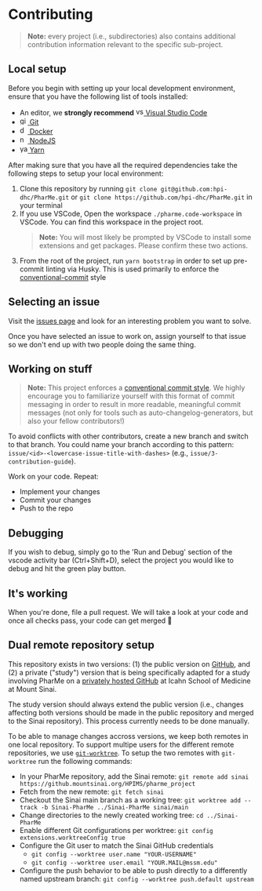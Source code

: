 # Contributing

> **Note:** every project (i.e., subdirectories) also contains additional
> contribution information relevant to the specific sub-project.

## Local setup

Before you begin with setting up your local development environment, ensure that
you have the following list of tools installed:

- An editor, we **strongly recommend** [<img
  alt="vscode-icon"
  src="https://user-images.githubusercontent.com/82543715/142914400-49d5815b-71a7-4198-9501-157fc3aa40a2.png"
  width="16" height="16"> Visual Studio Code](https://code.visualstudio.com)
- [<img
  alt="git-icon"
  src="https://user-images.githubusercontent.com/82543715/142914382-5be71efd-9e34-46c2-aad6-04255c430594.png"
  width="16" height="16"> Git](https://git-scm.com/downloads)
- [<img
  alt="docker-icon"
  src="https://user-images.githubusercontent.com/58258541/143049489-668aea70-bb2c-420d-b3e8-e0edc42a4e92.png"
  width="16" height="16"> Docker](https://docs.docker.com/get-docker/)
- [<img
  alt="nodejs-icon"
  src="https://user-images.githubusercontent.com/58258541/143050266-4a2030d1-c319-447d-812b-2ad8a4020d48.png"
  width="16" height="16"> NodeJS](https://nodejs.org)
- [<img
  alt="yarn-icon"
  src="https://user-images.githubusercontent.com/58258541/143050227-b374b1f7-e28e-4b90-b7f0-b9112521d3b1.png"
  width="16" height="16"> Yarn](https://yarnpkg.com/)

After making sure that you have all the required dependencies take the following
steps to setup your local environment:

1. Clone this repository by running `git clone
   git@github.com:hpi-dhc/PharMe.git` or `git clone
   https://github.com/hpi-dhc/PharMe.git` in your terminal
2. If you use VSCode, Open the workspace `./pharme.code-workspace` in VSCode.
You can find this workspace in the project root.
    > **Note:** You will most likely be prompted by VSCode to install some
    > extensions and get packages. Please confirm these two actions.
3. From the root of the project, run `yarn bootstrap` in order to set up
pre-commit linting via Husky. This is used primarily to enforce the
[conventional-commit](https://www.conventionalcommits.org/en/v1.0.0/) style

## Selecting an issue

Visit the [issues page](https://github.com/hpi-dhc/PharMe/issues) and look for
an interesting problem you want to solve.

Once you have selected an issue to work on, assign yourself to that issue so we
don't end up with two people doing the same thing.

## Working on stuff

> **Note:** This project enforces a [conventional commit
> style](https://www.conventionalcommits.org/en/v1.0.0/). We highly encourage
> you to familiarize yourself with this format of commit messaging in order to
> result in more readable, meaningful commit messages (not only for tools such
> as auto-changelog-generators, but also your fellow contributors!)

To avoid conflicts with other contributors, create a new branch and switch to
that branch. You could name your branch according to this pattern:
`issue/<id>-<lowercase-issue-title-with-dashes>` (e.g.,
`issue/3-contribution-guide`).

Work on your code. Repeat:

- Implement your changes
- Commit your changes
- Push to the repo

## Debugging

If you wish to debug, simply go to the 'Run and Debug' section of the vscode
activity bar (Ctrl+Shift+D), select the project you would like to debug and hit
the green play button.

## It's working

When you're done, file a pull request. We will take a look at your code and once
all checks pass, your code can get merged 🥳

## Dual remote repository setup

This repository exists in two versions: (1) the public version on
[GitHub](https://github.com/hpi-dhc/PharMe), and (2) a private ("study")
version that is being specifically adapted for a study involving PharMe on a
[privately hosted GitHub](https://github.mountsinai.org/HPIMS/pharme_project)
at Icahn School of Medicine at Mount Sinai.

The study version should always extend the public version (i.e., changes affecting
both versions should be made in the public repository and merged to the Sinai
repository). This process currently needs to be done manually.

To be able to manage changes accross versions, we keep both remotes in one
local repository. To support multipe users for the different remote repositories,
we use [`git-worktree`](https://git-scm.com/docs/git-worktree).
To setup the two remotes with `git-worktree` run the following commands:

- In your PharMe repository, add the Sinai remote:
  `git remote add sinai https://github.mountsinai.org/HPIMS/pharme_project`
- Fetch from the new remote: `git fetch sinai`
- Checkout the Sinai main branch as a working tree:
  `git worktree add --track -b Sinai-PharMe ../Sinai-PharMe sinai/main`
- Change directories to the newly created working tree: `cd ../Sinai-PharMe`
- Enable different Git configurations per worktree:
  `git config extensions.worktreeConfig true`
- Configure the Git user to match the Sinai GitHub credentials
  - `git config --worktree user.name "YOUR-USERNAME"`
  - `git config --worktree user.email "YOUR.MAIL@mssm.edu"`
- Configure the push behavior to be able to push directly to a differently named
  upstream branch: `git config --worktree push.default upstream`
